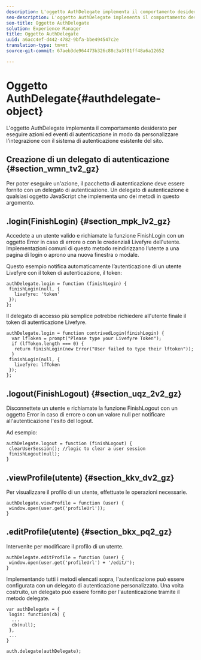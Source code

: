 ```yaml
---
description: L'oggetto AuthDelegate implementa il comportamento desiderato per eseguire azioni ed eventi di autenticazione in modo da personalizzare l'integrazione con il sistema di autenticazione esistente del sito.
seo-description: L'oggetto AuthDelegate implementa il comportamento desiderato per eseguire azioni ed eventi di autenticazione in modo da personalizzare l'integrazione con il sistema di autenticazione esistente del sito.
seo-title: Oggetto AuthDelegate
solution: Experience Manager
title: Oggetto AuthDelegate
uuid: a6acc4ef-d442-4782-9bfa-bbe494547c2e
translation-type: tm+mt
source-git-commit: 67aeb3de964473b326c88c3a3f81ff48a6a12652

---
```



# Oggetto AuthDelegate{#authdelegate-object}

L'oggetto AuthDelegate implementa il comportamento desiderato per eseguire azioni ed eventi di autenticazione in modo da personalizzare l'integrazione con il sistema di autenticazione esistente del sito.

## Creazione di un delegato di autenticazione {#section_wmn_tv2_gz}

Per poter eseguire un'azione, il pacchetto di autenticazione deve essere fornito con un delegato di autenticazione. Un delegato di autenticazione è qualsiasi oggetto JavaScript che implementa uno dei metodi in questo argomento.

## .login(FinishLogin) {#section_mpk_lv2_gz}

Accedete a un utente valido e richiamate la funzione FinishLogin con un oggetto Error in caso di errore o con le credenziali Livefyre dell'utente. Implementazioni comuni di questo metodo reindirizzano l’utente a una pagina di login o aprono una nuova finestra o modale.

Questo esempio notifica automaticamente l’autenticazione di un utente Livefyre con il token di autenticazione, il token:

```
authDelegate.login = function (finishLogin) { 
 finishLogin(null, { 
   livefyre: 'token' 
 }); 
};
```

Il delegato di accesso più semplice potrebbe richiedere all'utente finale il token di autenticazione Livefyre.

```
authDelegate.login = function contrivedLogin(finishLogin) { 
  var lfToken = prompt("Please type your Livefyre Token");  
  if (lfToken.length === 0) { 
   return finishLogin(new Error("User failed to type their lftoken")); 
  }  
 finishLogin(null, { 
   livefyre: lfToken 
 }); 
};
```

## .logout(FinishLogout) {#section_uqz_2v2_gz}

Disconnettete un utente e richiamate la funzione FinishLogout con un oggetto Error in caso di errore o con un valore null per notificare all'autenticazione l'esito del logout.

Ad esempio:

```
authDelegate.logout = function (finishLogout) { 
 clearUserSession(); //logic to clear a user session  
 finishLogout(null); 
}
```

## .viewProfile(utente) {#section_kkv_dv2_gz}

Per visualizzare il profilo di un utente, effettuate le operazioni necessarie.

```
authDelegate.viewProfile = function (user) { 
 window.open(user.get('profileUrl')); 
}
```

## .editProfile(utente) {#section_bkx_pq2_gz}

Intervenite per modificare il profilo di un utente.

```
authDelegate.editProfile = function (user) { 
 window.open(user.get('profileUrl') + '/edit/'); 
}
```

Implementando tutti i metodi elencati sopra, l'autenticazione può essere configurata con un delegato di autenticazione personalizzato. Una volta costruito, un delegato può essere fornito per l'autenticazione tramite il metodo delegate.

```
var authDelegate = { 
 login: function(cb) { 
  ... 
  cb(null); 
 }, 
 ... 
} 
  
auth.delegate(authDelegate);
```

